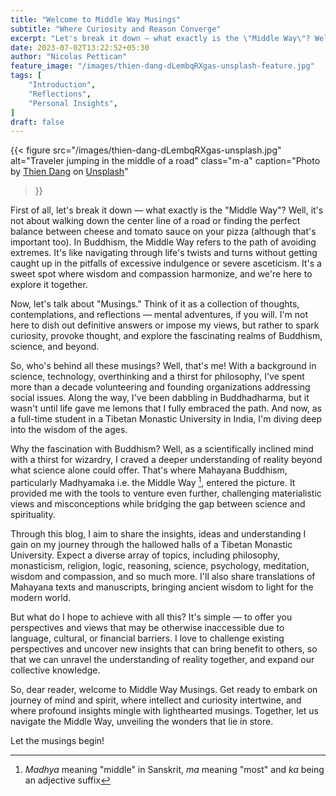 ```yaml
---
title: "Welcome to Middle Way Musings"
subtitle: "Where Curiosity and Reason Converge"
excerpt: "Let's break it down — what exactly is the \"Middle Way\"? Well, it's not about walking down the center line of a road or finding the perfect balance between cheese and tomato sauce on your pizza (although that's important too..."
date: 2023-07-02T13:22:52+05:30
author: "Nicolas Pettican"
feature_image: "/images/thien-dang-dLembqRXgas-unsplash-feature.jpg"
tags: [
    "Introduction",
    "Reflections",
    "Personal Insights",
]
draft: false
---
```


{{< figure 
    src="/images/thien-dang-dLembqRXgas-unsplash.jpg" 
    alt="Traveler jumping in the middle of a road" 
    class="m-a"
    caption="Photo by [Thien Dang](https://unsplash.com/@th_dangvu?utm_source=unsplash&utm_medium=referral&utm_content=creditCopyText) on [Unsplash](https://unsplash.com/photos/dLembqRXgas?utm_source=unsplash&utm_medium=referral&utm_content=creditCopyText)"
>}}
  

First of all, let's break it down — what exactly is the "Middle Way"? Well, it's not about walking down the center line of a road or finding the perfect balance between cheese and tomato sauce on your pizza (although that's important too). In Buddhism, the Middle Way refers to the path of avoiding extremes. It's like navigating through life's twists and turns without getting caught up in the pitfalls of excessive indulgence or severe asceticism. It's a sweet spot where wisdom and compassion harmonize, and we're here to explore it together.

Now, let's talk about "Musings." Think of it as a collection of thoughts, contemplations, and reflections — mental adventures, if you will. I'm not here to dish out definitive answers or impose my views, but rather to spark curiosity, provoke thought, and explore the fascinating realms of Buddhism, science, and beyond.

So, who's behind all these musings? Well, that's me! With a background in science, technology, overthinking and a thirst for philosophy, I've spent more than a decade volunteering and founding organizations addressing social issues. Along the way, I've been dabbling in Buddhadharma, but it wasn't until life gave me lemons that I fully embraced the path. And now, as a full-time student in a Tibetan Monastic University in India, I'm diving deep into the wisdom of the ages.

Why the fascination with Buddhism? Well, as a scientifically inclined mind with a thirst for wizardry, I craved a deeper understanding of reality beyond what science alone could offer. That's where Mahayana Buddhism, particularly Madhyamaka i.e. the Middle Way [^1], entered the picture. It provided me with the tools to venture even further, challenging materialistic views and misconceptions while bridging the gap between science and spirituality.

Through this blog, I aim to share the insights, ideas and understanding I gain on my journey through the hallowed halls of a Tibetan Monastic University. Expect a diverse array of topics, including philosophy, monasticism, religion, logic, reasoning, science, psychology, meditation, wisdom and compassion, and so much more. I'll also share translations of Mahayana texts and manuscripts, bringing ancient wisdom to light for the modern world.

But what do I hope to achieve with all this? It's simple — to offer you perspectives and views that may be otherwise inaccessible due to language, cultural, or financial barriers. I love to challenge existing perspectives and uncover new insights that can bring benefit to others, so that we can unravel the understanding of reality together, and expand our collective knowledge.

So, dear reader, welcome to Middle Way Musings. Get ready to embark on journey of mind and spirit, where intellect and curiosity intertwine, and where profound insights mingle with lighthearted musings. Together, let us navigate the Middle Way, unveiling the wonders that lie in store.

Let the musings begin!

[^1]: _Madhya_ meaning "middle" in Sanskrit, _ma_ meaning "most" and _ka_ being an adjective suffix
